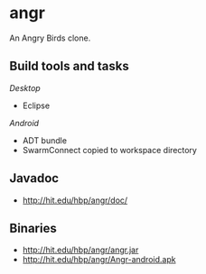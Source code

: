 angr
====

An Angry Birds clone.

Build tools and tasks
---------------------
*Desktop*
- Eclipse

*Android*
- ADT bundle
- SwarmConnect copied to workspace directory

Javadoc
-------
- http://hit.edu/hbp/angr/doc/

Binaries
--------
- http://hit.edu/hbp/angr/angr.jar
- http://hit.edu/hbp/angr/Angr-android.apk
